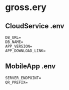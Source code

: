 # gross.ery

## CloudService .env

```
DB_URL=
DB_NAME=
APP_VERSION=
APP_DOWNLOAD_LINK=
```

## MobileApp .env

```
SERVER_ENDPOINT=
QR_PREFIX=
```
